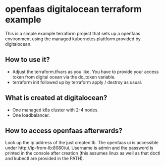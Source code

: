 # openfaas digitalocean terraform example

This is a simple example terraform project that sets up a openfaas environment using the managed kubernetes plattform provided by digitalocean.

## How to use it?
* Adjust the terraform.tfvars as you like. You have to provide your access token from digital ocean via the do_token variable.
* terraform init followed up by terraform apply / destroy as usual.

## What is created at digitalocean?
* One managed k8s cluster with 2-4 nodes.
* One loadbalancer.

## How to access openfaas afterwards?
Look up the ip address of the just created lb. The openfaas ui is accessible under http://ip-from-lb:8080/ui. Username is admin and the password is printed in the console after creation (this assumes linux as well as that doctl and kubectl are provided in the PATH).
